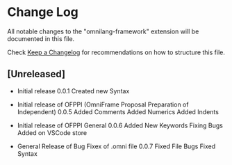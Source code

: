 # Change Log

All notable changes to the "omnilang-framework" extension will be documented in this file.

Check [Keep a Changelog](http://keepachangelog.com/) for recommendations on how to structure this file.

## [Unreleased]

- Initial release 0.0.1
Created new Syntax

- Initial release of OFPPI (OmniFrame Proposal Preparation of Independent) 0.0.5
Added Comments
Added Numerics
Added Indents

- Initial release of OFPPI General 0.0.6
Added New Keywords
Fixing Bugs
Added on VSCode store

- General Release of Bug Fixex of .omni file 0.0.7
Fixed File Bugs
Fixed Syntax